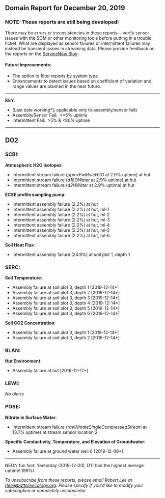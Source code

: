 ## Domain Report for December 20, 2019


### NOTE: These reports are still being developed!
There may be errors or inconsistencies in these reports-- verify sensor issues with the SOM or other monitoring tools before putting in a trouble ticket. What are displayed as sensor failures or intermittent failures may instead be transient issues in streaming data.
Please provide feedback on the reports on the [ServiceNow Blog](https://neon.service-now.com/community?id=community_blog&sys_id=9b4fbe8adbed734017ecf9041d9619be).

#### Future Improvements: 
 - The option to filter reports by system type 
 - Enhancements to detect issues based on coefficient of variation and range values are planned in the near future.

***

**KEY**:

 - [Last date working*]; applicable only to assembly/sensor fails
 - Assembly/Sensor Fail:&nbsp;&nbsp;<=5% uptime
 - Intermittent Fail:&nbsp;&nbsp;>5% & <80% uptime

***
## D02

### SCBI:

**Atmospheric H2O Isotopes**:
 - Intermittent stream failure (_ppmvFwMoleH2O_ at 2.9% uptime) at hut
 - Intermittent stream failure (_d18OWater_ at 2.9% uptime) at hut
 - Intermittent stream failure (_d2HWater_ at 2.9% uptime) at hut

**ECSE profile sampling pump**:
 - Intermittent assembly failure (2.2%) at hut
 - Intermittent assembly failure (2.2%) at hut, ml-1
 - Intermittent assembly failure (2.2%) at hut, ml-2
 - Intermittent assembly failure (2.2%) at hut, ml-3
 - Intermittent assembly failure (2.2%) at hut, ml-4
 - Intermittent assembly failure (2.2%) at hut, ml-5
 - Intermittent assembly failure (2.2%) at hut, ml-6

**Soil Heat Flux**:
 - Intermittent assembly failure (24.9%) at soil plot 1, depth 1

### SERC:

**Soil Temperature**:
 - Assembly failure at soil plot 3, depth 1 [2019-12-14*]
 - Assembly failure at soil plot 3, depth 2 [2019-12-14*]
 - Assembly failure at soil plot 3, depth 3 [2019-12-14*]
 - Assembly failure at soil plot 3, depth 4 [2019-12-14*]
 - Assembly failure at soil plot 3, depth 5 [2019-12-14*]
 - Assembly failure at soil plot 3, depth 6 [2019-12-14*]

**Soil CO2 Concentration**:
 - Assembly failure at soil plot 3, depth 1 [2019-12-14*]
 - Assembly failure at soil plot 3, depth 2 [2019-12-14*]

### BLAN:

**Hut Environment**:
 - Assembly failure at hut [2019-12-17*]

### LEWI:

_No alerts_

### POSE:

**Nitrate in Surface Water**:
 - Intermittent stream failure (_rawNitrateSingleCompressedStream_ at 13.7% uptime) at stream sensor location 2

**Specific Conductivity, Temperature, and Elevation of Groundwater**:
 - Assembly failure at ground water well 6 [2019-12-09*]

***
NEON fun fact: Yesterday (2019-12-20), D11 had the highest average uptime! (99%)

_To unsubscribe from these reports, please email Robert Lee at rlee@battelleecology.org. Please specify if you'd like to modify your subscription or completely unsubscribe._
